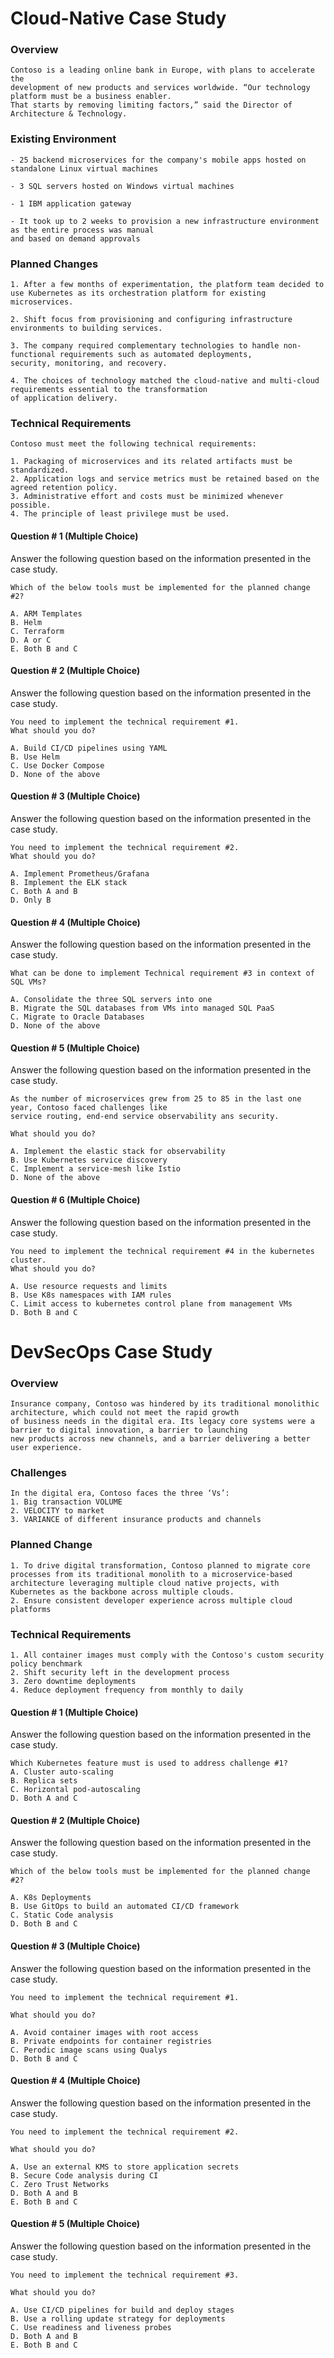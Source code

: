 # Cloud-Native Case Study

### Overview
```
Contoso is a leading online bank in Europe, with plans to accelerate the 
development of new products and services worldwide. “Our technology platform must be a business enabler. 
That starts by removing limiting factors,” said the Director of Architecture & Technology. 
```

### Existing Environment
```
- 25 backend microservices for the company's mobile apps hosted on standalone Linux virtual machines

- 3 SQL servers hosted on Windows virtual machines

- 1 IBM application gateway

- It took up to 2 weeks to provision a new infrastructure environment as the entire process was manual 
and based on demand approvals
```


### Planned Changes
```
1. After a few months of experimentation, the platform team decided to use Kubernetes as its orchestration platform for existing microservices. 

2. Shift focus from provisioning and configuring infrastructure environments to building services.

3. The company required complementary technologies to handle non-functional requirements such as automated deployments, 
security, monitoring, and recovery.

4. The choices of technology matched the cloud-native and multi-cloud requirements essential to the transformation 
of application delivery.
```

### Technical Requirements
```
Contoso must meet the following technical requirements:

1. Packaging of microservices and its related artifacts must be standardized.
2. Application logs and service metrics must be retained based on the agreed retention policy.
3. Administrative effort and costs must be minimized whenever possible.
4. The principle of least privilege must be used.
```

#### Question # 1 (Multiple Choice)
Answer the following question based on the information presented in the case study.
```
Which of the below tools must be implemented for the planned change #2?

A. ARM Templates
B. Helm
C. Terraform
D. A or C
E. Both B and C
```
#### Question # 2 (Multiple Choice)
Answer the following question based on the information presented in the case study.
```
You need to implement the technical requirement #1.
What should you do?

A. Build CI/CD pipelines using YAML
B. Use Helm
C. Use Docker Compose
D. None of the above
```

#### Question # 3 (Multiple Choice)
Answer the following question based on the information presented in the case study.
```
You need to implement the technical requirement #2.
What should you do?

A. Implement Prometheus/Grafana
B. Implement the ELK stack
C. Both A and B
D. Only B
```

#### Question # 4 (Multiple Choice)
Answer the following question based on the information presented in the case study.
```
What can be done to implement Technical requirement #3 in context of SQL VMs?

A. Consolidate the three SQL servers into one
B. Migrate the SQL databases from VMs into managed SQL PaaS
C. Migrate to Oracle Databases
D. None of the above
```

#### Question # 5 (Multiple Choice)
Answer the following question based on the information presented in the case study.
```
As the number of microservices grew from 25 to 85 in the last one year, Contoso faced challenges like 
service routing, end-end service observability ans security.

What should you do?

A. Implement the elastic stack for observability
B. Use Kubernetes service discovery
C. Implement a service-mesh like Istio
D. None of the above
```

#### Question # 6 (Multiple Choice)
Answer the following question based on the information presented in the case study.
```
You need to implement the technical requirement #4 in the kubernetes cluster.
What should you do?

A. Use resource requests and limits
B. Use K8s namespaces with IAM rules
C. Limit access to kubernetes control plane from management VMs
D. Both B and C
```

# DevSecOps Case Study

### Overview
```
Insurance company, Contoso was hindered by its traditional monolithic architecture, which could not meet the rapid growth 
of business needs in the digital era. Its legacy core systems were a barrier to digital innovation, a barrier to launching 
new products across new channels, and a barrier delivering a better user experience. 
```

### Challenges
```
In the digital era, Contoso faces the three ‘Vs’: 
1. Big transaction VOLUME
2. VELOCITY to market
3. VARIANCE of different insurance products and channels
```

### Planned Change
```
1. To drive digital transformation, Contoso planned to migrate core processes from its traditional monolith to a microservice-based architecture leveraging multiple cloud native projects, with Kubernetes as the backbone across multiple clouds.
2. Ensure consistent developer experience across multiple cloud platforms
```

### Technical Requirements
```
1. All container images must comply with the Contoso's custom security policy benchmark
2. Shift security left in the development process
3. Zero downtime deployments
4. Reduce deployment frequency from monthly to daily
```

#### Question # 1 (Multiple Choice)
Answer the following question based on the information presented in the case study.
```
Which Kubernetes feature must is used to address challenge #1?
A. Cluster auto-scaling
B. Replica sets
C. Horizontal pod-autoscaling
D. Both A and C
```

#### Question # 2 (Multiple Choice)
Answer the following question based on the information presented in the case study.
```
Which of the below tools must be implemented for the planned change #2?

A. K8s Deployments
B. Use GitOps to build an automated CI/CD framework
C. Static Code analysis 
D. Both B and C
```

#### Question # 3 (Multiple Choice)
Answer the following question based on the information presented in the case study.
```
You need to implement the technical requirement #1.

What should you do?

A. Avoid container images with root access
B. Private endpoints for container registries
C. Perodic image scans using Qualys
D. Both B and C
```

#### Question # 4 (Multiple Choice)
Answer the following question based on the information presented in the case study.
```
You need to implement the technical requirement #2.

What should you do?

A. Use an external KMS to store application secrets
B. Secure Code analysis during CI
C. Zero Trust Networks
D. Both A and B
E. Both B and C
```

#### Question # 5 (Multiple Choice)
Answer the following question based on the information presented in the case study.
```
You need to implement the technical requirement #3.

What should you do?

A. Use CI/CD pipelines for build and deploy stages
B. Use a rolling update strategy for deployments
C. Use readiness and liveness probes
D. Both A and B
E. Both B and C
```
